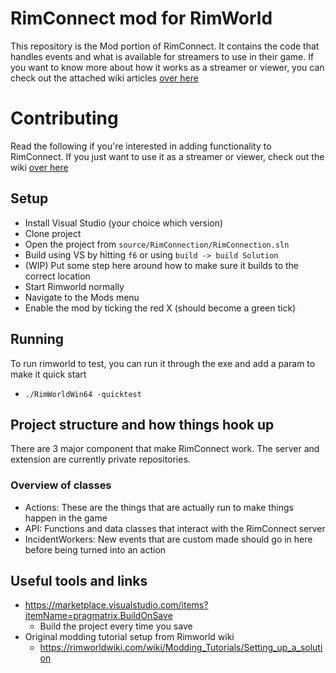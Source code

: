 # RimConnect mod for RimWorld

This repository is the Mod portion of RimConnect. It contains the code that handles events and what is available for streamers to use in their game. If you want to know more about how it works as a streamer or viewer, you can check out the attached wiki articles [over here](https://github.com/Better-Scenes/RimConnect-mod/wiki)

# Contributing

Read the following if you're interested in adding functionality to RimConnect. If you just want to use it as a streamer or viewer, check out the wiki [over here](https://github.com/Better-Scenes/RimConnect-mod/wiki)

## Setup

- Install Visual Studio (your choice which version)
- Clone project
- Open the project from `source/RimConnection/RimConnection.sln`
- Build using VS by hitting `f6` or using `build -> build Solution`
- (WIP) Put some step here around how to make sure it builds to the correct location
- Start Rimworld normally
- Navigate to the Mods menu
- Enable the mod by ticking the red X (should become a green tick)

## Running

To run rimworld to test, you can run it through the exe and add a param to make it quick start

- `./RimWorldWin64 -quicktest`

## Project structure and how things hook up

There are 3 major component that make RimConnect work. The server and extension are currently private repositories.

### Overview of classes

- Actions: These are the things that are actually run to make things happen in the game
- API: Functions and data classes that interact with the RimConnect server
- IncidentWorkers: New events that are custom made should go in here before being turned into an action


## Useful tools and links

- https://marketplace.visualstudio.com/items?itemName=pragmatrix.BuildOnSave
  - Build the project every time you save
- Original modding tutorial setup from Rimworld wiki
  - https://rimworldwiki.com/wiki/Modding_Tutorials/Setting_up_a_solution
